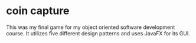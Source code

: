 # coin capture
This was my final game for my object oriented software development course. It utilizes five different design patterns and uses JavaFX for its GUI. 
